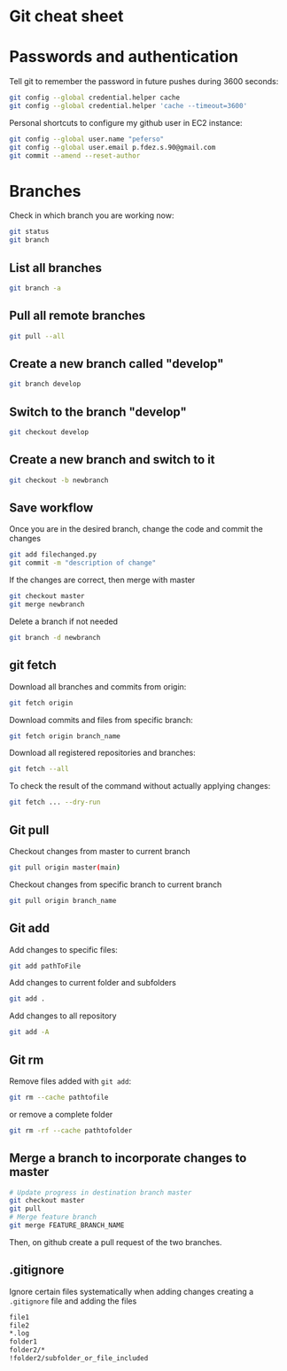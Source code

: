 # Git cheat sheet

# Passwords and authentication

Tell git to remember the password in future pushes during 3600 seconds:
```sh
git config --global credential.helper cache
git config --global credential.helper 'cache --timeout=3600'
```

Personal shortcuts to configure my github user in EC2 instance:
```sh
git config --global user.name "peferso"
git config --global user.email p.fdez.s.90@gmail.com
git commit --amend --reset-author
```

# Branches

Check in which branch you are working now:
```sh
git status
git branch
```

## List all branches
```sh
git branch -a
```

## Pull all remote branches
```sh
git pull --all
```

## Create a new branch called "develop"
```sh
git branch develop
```

## Switch to the branch "develop"
```sh
git checkout develop
```

## Create a new branch and switch to it 
```sh
git checkout -b newbranch
```

## Save workflow

Once you are in the desired branch, change the code and commit the changes 
```sh
git add filechanged.py
git commit -m "description of change"
```

If the changes are correct, then merge with master
```sh
git checkout master
git merge newbranch
```

Delete a branch if not needed
```sh
git branch -d newbranch
```

## git fetch

Download all branches and commits from origin:
```sh
git fetch origin 
```

Download commits and files from specific branch:
```sh
git fetch origin branch_name
```

Download all registered repositories and branches:
```sh
git fetch --all
```

To check the result of the command without actually applying changes:
```sh
git fetch ... --dry-run
```

## Git pull

Checkout changes from master to current branch
```sh
git pull origin master(main)
```

Checkout changes from specific branch to current branch
```sh
git pull origin branch_name
```

## Git add

Add changes to specific files:
```sh
git add pathToFile
```
Add changes to current folder and subfolders
```sh
git add .
```
Add changes to all repository
```sh
git add -A
```

## Git rm

Remove files added with `git add`:
```sh
git rm --cache pathtofile
```
or remove a complete folder
```sh
git rm -rf --cache pathtofolder
```

## Merge a branch to incorporate changes to master

```sh
# Update progress in destination branch master
git checkout master
git pull
# Merge feature branch 
git merge FEATURE_BRANCH_NAME
```

Then, on github create a pull request of the two branches.

## .gitignore

Ignore certain files systematically when adding changes creating a `.gitignore` file and adding the files
```sh
file1
file2
*.log
folder1
folder2/*
!folder2/subfolder_or_file_included
```


